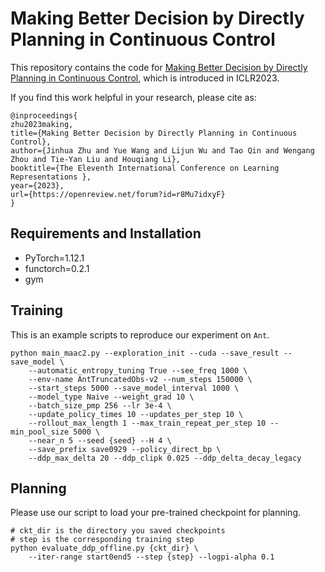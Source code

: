 # Making Better Decision by  Directly Planning  in Continuous Control
This repository contains the code for [Making Better Decision by  Directly Planning  in Continuous Control](https://openreview.net/forum?id=r8Mu7idxyF), which is introduced in ICLR2023.

If you find this work helpful in your research, please cite as:
```
@inproceedings{
zhu2023making,
title={Making Better Decision by Directly Planning in Continuous Control},
author={Jinhua Zhu and Yue Wang and Lijun Wu and Tao Qin and Wengang Zhou and Tie-Yan Liu and Houqiang Li},
booktitle={The Eleventh International Conference on Learning Representations },
year={2023},
url={https://openreview.net/forum?id=r8Mu7idxyF}
}
```

## Requirements and Installation
- PyTorch=1.12.1
- functorch=0.2.1
- gym

## Training
This is an example scripts to reproduce our experiment on `Ant`.
```shell
python main_maac2.py --exploration_init --cuda --save_result --save_model \
    --automatic_entropy_tuning True --see_freq 1000 \
    --env-name AntTruncatedObs-v2 --num_steps 150000 \
    --start_steps 5000 --save_model_interval 1000 \
    --model_type Naive --weight_grad 10 \
    --batch_size_pmp 256 --lr 3e-4 \
    --update_policy_times 10 --updates_per_step 10 \
    --rollout_max_length 1 --max_train_repeat_per_step 10 --min_pool_size 5000 \
    --near_n 5 --seed {seed} --H 4 \
    --save_prefix save0929 --policy_direct_bp \
    --ddp_max_delta 20 --ddp_clipk 0.025 --ddp_delta_decay_legacy
```

## Planning
Please use our script to load your pre-trained checkpoint for planning.
```shell
# ckt_dir is the directory you saved checkpoints
# step is the corresponding training step
python evaluate_ddp_offline.py {ckt_dir} \
    --iter-range start0end5 --step {step} --logpi-alpha 0.1
```